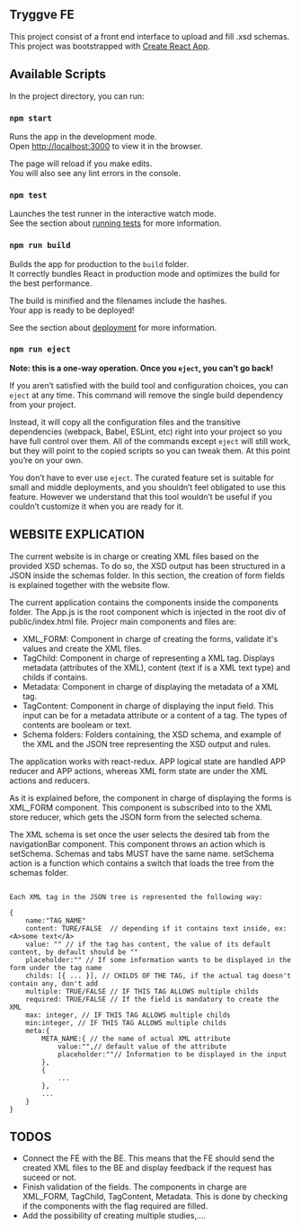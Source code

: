 ## Tryggve FE

This project consist of a front end interface to upload and fill .xsd schemas.
This project was bootstrapped with [Create React App](https://github.com/facebook/create-react-app).

## Available Scripts

In the project directory, you can run:

### `npm start`

Runs the app in the development mode.<br />
Open [http://localhost:3000](http://localhost:3000) to view it in the browser.

The page will reload if you make edits.<br />
You will also see any lint errors in the console.

### `npm test`

Launches the test runner in the interactive watch mode.<br />
See the section about [running tests](https://facebook.github.io/create-react-app/docs/running-tests) for more information.

### `npm run build`

Builds the app for production to the `build` folder.<br />
It correctly bundles React in production mode and optimizes the build for the best performance.

The build is minified and the filenames include the hashes.<br />
Your app is ready to be deployed!

See the section about [deployment](https://facebook.github.io/create-react-app/docs/deployment) for more information.

### `npm run eject`

**Note: this is a one-way operation. Once you `eject`, you can’t go back!**

If you aren’t satisfied with the build tool and configuration choices, you can `eject` at any time. This command will remove the single build dependency from your project.

Instead, it will copy all the configuration files and the transitive dependencies (webpack, Babel, ESLint, etc) right into your project so you have full control over them. All of the commands except `eject` will still work, but they will point to the copied scripts so you can tweak them. At this point you’re on your own.

You don’t have to ever use `eject`. The curated feature set is suitable for small and middle deployments, and you shouldn’t feel obligated to use this feature. However we understand that this tool wouldn’t be useful if you couldn’t customize it when you are ready for it.

## WEBSITE EXPLICATION

The current website is in charge or creating XML files based on the provided XSD schemas. To do so, the XSD output has been structured in a JSON inside the schemas folder. In this section, the creation of form fields is explained together with the website flow.

The current application contains the components inside the components folder. The App.js is the root component which is injected in the root div of public/index.html file. Projecr main components and files are:

- XML_FORM: Component in charge of creating the forms, validate it's values and create the XML files.
- TagChild: Component in charge of representing a XML tag. Displays metadata (attributes of the XML), content  (text if is a XML text type) and childs if contains.
- Metadata: Component in charge of displaying the metadata of a XML tag.
- TagContent: Component in charge of displaying the input field. This input can be for a metadata attribute or a content of a tag. The types of contents are booleam or text.
- Schema folders: Folders containing, the XSD schema, and example of the XML and the JSON tree representing the XSD output and rules.


The application works with react-redux. APP logical state are handled  APP reducer and APP actions, whereas XML form state are under the XML actions and reducers.

As it is explained before, the component in charge of displaying the forms is XML_FORM component. This component is subscribed into to the XML store reducer, which gets the JSON form from the selected schema.

The XML schema is set once the user selects the desired tab from the navigationBar component. This component throws an action which is setSchema. Schemas and tabs MUST have the same name. setSchema action is a function which contains a switch that loads the tree from the schemas folder.

```

Each XML tag in the JSON tree is represented the following way:

{
    name:"TAG_NAME"
    content: TURE/FALSE  // depending if it contains text inside, ex: <A>some text</A>
    value: "" // if the tag has content, the value of its default content, by default should be ""
    placeholder:"" // If some information wants to be displayed in the form under the tag name
    childs: [{ ... }], // CHILDS OF THE TAG, if the actual tag doesn't contain any, don't add
    multiple: TRUE/FALSE // IF THIS TAG ALLOWS multiple childs 
    required: TRUE/FALSE // If the field is mandatory to create the XML 
    max: integer, // IF THIS TAG ALLOWS multiple childs 
    min:integer, // IF THIS TAG ALLOWS multiple childs 
    meta:{
        META_NAME:{ // the name of actual XML attribute
            value:"",// default value of the attribute
            placeholder:""// Information to be displayed in the input
        },
        {
            ...
        },
        ...
    }
}
```

## TODOS

- Connect the FE with the BE. This means that the FE should send the created XML files to the BE and display feedback if the request has suceed or not.
- Finish validation of the fields. The components in charge are XML_FORM, TagChild, TagContent, Metadata. This is done by checking if the components with the flag required are filled.
- Add the possibility of creating multiple studies,....

